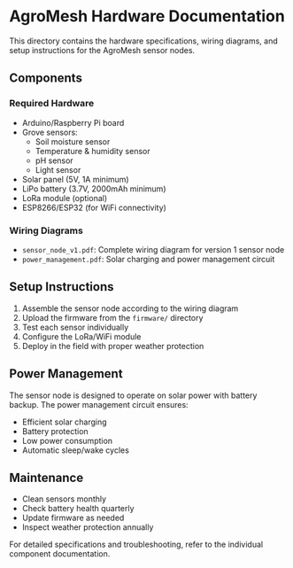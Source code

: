 # AgroMesh Hardware Documentation

This directory contains the hardware specifications, wiring diagrams, and setup instructions for the AgroMesh sensor nodes.

## Components

### Required Hardware
- Arduino/Raspberry Pi board
- Grove sensors:
  - Soil moisture sensor
  - Temperature & humidity sensor
  - pH sensor
  - Light sensor
- Solar panel (5V, 1A minimum)
- LiPo battery (3.7V, 2000mAh minimum)
- LoRa module (optional)
- ESP8266/ESP32 (for WiFi connectivity)

### Wiring Diagrams
- `sensor_node_v1.pdf`: Complete wiring diagram for version 1 sensor node
- `power_management.pdf`: Solar charging and power management circuit

## Setup Instructions

1. Assemble the sensor node according to the wiring diagram
2. Upload the firmware from the `firmware/` directory
3. Test each sensor individually
4. Configure the LoRa/WiFi module
5. Deploy in the field with proper weather protection

## Power Management

The sensor node is designed to operate on solar power with battery backup. The power management circuit ensures:
- Efficient solar charging
- Battery protection
- Low power consumption
- Automatic sleep/wake cycles

## Maintenance

- Clean sensors monthly
- Check battery health quarterly
- Update firmware as needed
- Inspect weather protection annually

For detailed specifications and troubleshooting, refer to the individual component documentation. 